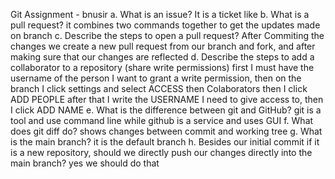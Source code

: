 Git Assignment - bnusir 
a. What is an issue? 
It is a ticket like 
b. What is a pull request? 
it combines two commands together to get the updates made on branch
c. Describe the steps to open a pull request?
After Commiting the changes we create a new pull request from our branch and fork, and after making sure that our changes are reflected 
d. Describe the steps to add a collaborator to a repository (share write permissions) 
 first I must have the username of the person I want to grant a write permission, then on the branch I click settings and select ACCESS then Colaborators then I click ADD PEOPLE after that I write the USERNAME I need to give access to, then I click ADD NAME 
e. What is the difference between git and GitHub?
git is a tool and use command line while github is a service and uses GUI 
f. What does git diff do?
shows changes between commit and working tree 
g. What is the main branch?
it is the default branch 
h. Besides our initial commit if it is a new repository, should we directly push our changes directly into the main branch?
yes we should do that 
